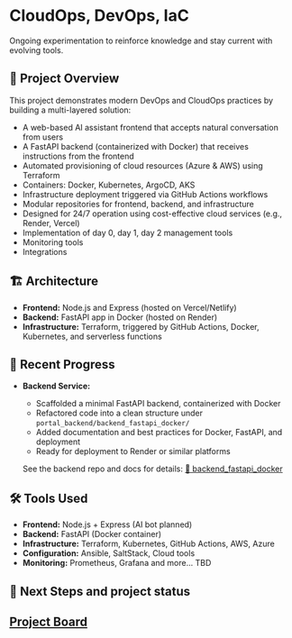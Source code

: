 # CloudOps, DevOps, IaC

Ongoing experimentation to reinforce knowledge and stay current with evolving tools.

## 🚀 Project Overview

This project demonstrates modern DevOps and CloudOps practices by building a multi-layered solution:
- A web-based AI assistant frontend that accepts natural conversation from users
- A FastAPI backend (containerized with Docker) that receives instructions from the frontend
- Automated provisioning of cloud resources (Azure & AWS) using Terraform
- Containers: Docker, Kubernetes, ArgoCD, AKS
- Infrastructure deployment triggered via GitHub Actions workflows
- Modular repositories for frontend, backend, and infrastructure
- Designed for 24/7 operation using cost-effective cloud services (e.g., Render, Vercel)
- Implementation of day 0, day 1, day 2 management tools
- Monitoring tools
- Integrations


## 🏗️ Architecture

- **Frontend:** Node.js and Express (hosted on Vercel/Netlify)
- **Backend:** FastAPI app in Docker (hosted on Render)
- **Infrastructure:** Terraform, triggered by GitHub Actions, Docker, Kubernetes, and serverless functions



## 📝 Recent Progress

- **Backend Service:**
  - Scaffolded a minimal FastAPI backend, containerized with Docker
  - Refactored code into a clean structure under `portal_backend/backend_fastapi_docker/`
  - Added documentation and best practices for Docker, FastAPI, and deployment
  - Ready for deployment to Render or similar platforms

  See the backend repo and docs for details:
  [🔗 backend_fastapi_docker](https://github.com/amalaguti/backend_fastapi_docker)

## 🛠️ Tools Used

- **Frontend:** Node.js + Express (AI bot planned)
- **Backend:** FastAPI (Docker container)
- **Infrastructure:** Terraform, Kubernetes, GitHub Actions, AWS, Azure
- **Configuration:** Ansible, SaltStack, Cloud tools
- **Monitoring:** Prometheus, Grafana and more... TBD


## 📌 Next Steps and project status

[Project Board](https://github.com/users/amalaguti/projects/1)
---

